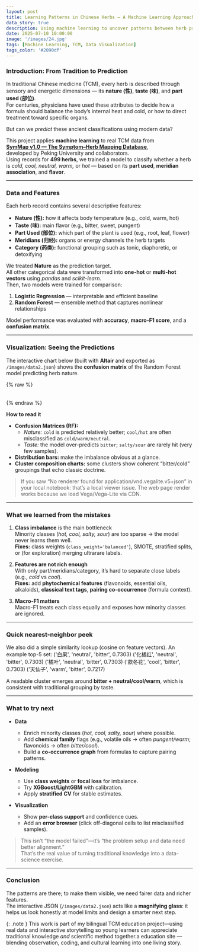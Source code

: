 ```yaml
---
layout: post
title: Learning Patterns in Chinese Herbs — A Machine Learning Approach
data_story: true
description: Using machine learning to uncover patterns between herb properties such as taste, nature, and part used. Built from real SymMap data and visualized interactively with Altair.
date: 2025-07-10 10:00:00
image: '/images/24.jpg'
tags: [Machine Learning, TCM, Data Visualization]
tags_color: '#2090df'
---
```


### Introduction: From Tradition to Prediction

In traditional Chinese medicine (TCM), every herb is described through sensory and energetic dimensions — its **nature (性)**, **taste (味)**, and **part used (部位)**.  
For centuries, physicians have used these attributes to decide how a formula should balance the body’s internal heat and cold, or how to direct treatment toward specific organs.

But can we *predict* these ancient classifications using modern data?

This project applies **machine learning** to real TCM data from  
[**SymMap v1.0 — The Symptom–Herb Mapping Database**](https://www.symmap.org/),  
developed by Peking University and collaborators.  
Using records for **499 herbs**, we trained a model to classify whether a herb is *cold, cool, neutral, warm,* or *hot* — based on its **part used**, **meridian association**, and **flavor**.

---

### Data and Features

Each herb record contains several descriptive features:

- **Nature (性):** how it affects body temperature (e.g., cold, warm, hot)  
- **Taste (味):** main flavor (e.g., bitter, sweet, pungent)  
- **Part Used (部位):** which part of the plant is used (e.g., root, leaf, flower)  
- **Meridians (归经):** organs or energy channels the herb targets  
- **Category (药类):** functional grouping such as tonic, diaphoretic, or detoxifying  

We treated **Nature** as the prediction target.  
All other categorical data were transformed into **one-hot** or **multi-hot vectors** using *pandas* and *scikit-learn*.  
Then, two models were trained for comparison:

1. **Logistic Regression** — interpretable and efficient baseline  
2. **Random Forest** — ensemble method that captures nonlinear relationships  

Model performance was evaluated with **accuracy**, **macro-F1 score**, and a **confusion matrix**.

---

### Visualization: Seeing the Predictions

The interactive chart below (built with **Altair** and exported as `/images/data2.json`) shows the **confusion matrix** of the Random Forest model predicting herb nature.

{% raw %}
<div id="herb-ml" style="max-width:800px;margin:2rem auto;"></div>

<script src="https://cdn.jsdelivr.net/npm/vega@5"></script>
<script src="https://cdn.jsdelivr.net/npm/vega-lite@5"></script>
<script src="https://cdn.jsdelivr.net/npm/vega-embed@6"></script>

<script>
  vegaEmbed("#herb-ml", "/images/data2.json", {actions:false});
</script>
{% endraw %}

**How to read it**
- **Confusion Matrices (RF):**
  - *Nature:* `cold` is predicted relatively better; `cool/hot` are often misclassified as `cold/warm/neutral`.
  - *Taste:* the model over-predicts `bitter`; `salty/sour` are rarely hit (very few samples).
- **Distribution bars:** make the imbalance obvious at a glance.
- **Cluster composition charts:** some clusters show coherent “bitter/cold” groupings that echo classic doctrine.

> If you saw “No renderer found for application/vnd.vegalite.v5+json” in your local notebook: that’s a local viewer issue. The web page render works because we load Vega/Vega-Lite via CDN.

---

### What we learned from the mistakes
1. **Class imbalance** is the main bottleneck  
   Minority classes (*hot, cool, salty, sour*) are too sparse → the model never learns them well.  
   **Fixes:** class weights (`class_weight='balanced'`), SMOTE, stratified splits, or (for exploration) merging ultrarare labels.

2. **Features are not rich enough**  
   With only part/meridians/category, it’s hard to separate close labels (e.g., *cold* vs *cool*).  
   **Fixes:** add **phytochemical features** (flavonoids, essential oils, alkaloids), **classical text tags**, **pairing co-occurrence** (formula context).

3. **Macro-F1 matters**  
   Macro-F1 treats each class equally and exposes how minority classes are ignored.

---

### Quick nearest-neighbor peek
We also did a simple similarity lookup (cosine on feature vectors). An example top-5 set:
('白果', 'neutral', 'bitter', 0.7303)
('化橘红', 'neutral', 'bitter', 0.7303)
('橘叶', 'neutral', 'bitter', 0.7303)
('款冬花', 'cool', 'bitter', 0.7303)
('天仙子', 'warm', 'bitter', 0.7217)

A readable cluster emerges around **bitter + neutral/cool/warm**, which is consistent with traditional grouping by taste.

---

### What to try next
- **Data**
  - Enrich minority classes (*hot, cool, salty, sour*) where possible.  
  - Add **chemical family** flags (e.g., volatile oils → often *pungent/warm*; flavonoids → often *bitter/cool*).  
  - Build a **co-occurrence graph** from formulas to capture pairing patterns.

- **Modeling**
  - Use **class weights** or **focal loss** for imbalance.  
  - Try **XGBoost/LightGBM** with calibration.  
  - Apply **stratified CV** for stable estimates.

- **Visualization**
  - Show **per-class support** and confidence cues.  
  - Add an **error browser** (click off-diagonal cells to list misclassified samples).

> This isn’t “the model failed”—it’s “the problem setup and data need better alignment.”  
> That’s the real value of turning traditional knowledge into a data-science exercise.

---

### Conclusion
The patterns are there; to make them visible, we need fairer data and richer features.  
The interactive JSON (`/images/data2.json`) acts like a **magnifying glass**: it helps us look honestly at model limits and design a smarter next step.

{: .note }
This work is part of my bilingual TCM education project—using real data and interactive storytelling so young learners can appreciate traditional knowledge *and* scientific method together.a education site — blending observation, coding, and cultural learning into one living story.
